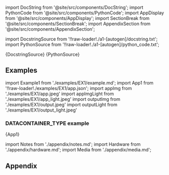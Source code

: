 
[//]: # (Custom component imports)

import DocString from '@site/src/components/DocString';
import PythonCode from '@site/src/components/PythonCode';
import AppDisplay from '@site/src/components/AppDisplay';
import SectionBreak from '@site/src/components/SectionBreak';
import AppendixSection from '@site/src/components/AppendixSection';

[//]: # (Docstring)

import DocstringSource from '!!raw-loader!./a1-[autogen]/docstring.txt';
import PythonSource from '!!raw-loader!./a1-[autogen]/python_code.txt';

<DocString>{DocstringSource}</DocString>
<PythonCode GLink='EXTRACTORS/DEBUGGING/DATACONTAINER_TYPE/DATACONTAINER_TYPE.py'>{PythonSource}</PythonCode>

<SectionBreak />

    

[//]: # (Examples)

## Examples

import Example1 from './examples/EX1/example.md';
import App1 from '!!raw-loader!./examples/EX1/app.json';
import appImg from './examples/EX1/app.jpeg'
import appImgLight from './examples/EX1/app_light.jpeg'
import outputImg from './examples/EX1/output.jpeg'
import outputLight from './examples/EX1/output_light.jpeg'

### DATACONTAINER_TYPE example

<AppDisplay 
    nodeLabel='DATACONTAINER_TYPE'
    appImg={appImg}
    appLight={appImgLight}
    outputLight={outputLight}
    outputImg={outputImg}
    >
    {App1}
</AppDisplay>

<Example1 />

<SectionBreak />
  
    

[//]: # (Appendix)

import Notes from './appendix/notes.md';
import Hardware from './appendix/hardware.md';
import Media from './appendix/media.md';

## Appendix

<AppendixSection index={0} folderPath='nodes/EXTRACTORS/DEBUGGING/DATACONTAINER_TYPE/appendix/'><Notes /></AppendixSection>
<AppendixSection index={1} folderPath='nodes/EXTRACTORS/DEBUGGING/DATACONTAINER_TYPE/appendix/'><Hardware /></AppendixSection>
<AppendixSection index={2} folderPath='nodes/EXTRACTORS/DEBUGGING/DATACONTAINER_TYPE/appendix/'><Media /></AppendixSection>


